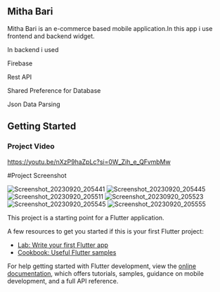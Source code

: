 <h2>Mitha Bari</h2>

<P>Mitha Bari is an e-commerce based mobile application.In this app i use frontend and backend widget.</P>
<P>In backend i used </P>
<p>Firebase</p>
<p>Rest API</p>
<P>Shared Preference for Database</P>
<p>Json Data Parsing</p>

## Getting Started

<h3>Project Video </h3>

https://youtu.be/nXzP9haZpLc?si=0W_Zih_e_QFvmbMw

#Project Screenshot

![Screenshot_20230920_205441](https://github.com/riadrayhan/Misti_Bari/assets/44746454/77cbbcbd-eeaa-4863-99e9-20e4e10d3610)
![Screenshot_20230920_205445](https://github.com/riadrayhan/Misti_Bari/assets/44746454/83dc6337-e282-4d96-9f95-517b8e1a6975)
![Screenshot_20230920_205511](https://github.com/riadrayhan/Misti_Bari/assets/44746454/36f14fd0-b41a-42ad-a7c5-483391ffd974)
![Screenshot_20230920_205523](https://github.com/riadrayhan/Misti_Bari/assets/44746454/518c2ad0-8089-46fd-8815-44047ef26977)
![Screenshot_20230920_205545](https://github.com/riadrayhan/Misti_Bari/assets/44746454/c2cf7397-6651-4c22-989a-e63d7bc1f47e)
![Screenshot_20230920_205555](https://github.com/riadrayhan/Misti_Bari/assets/44746454/cf25befa-8a50-4971-ba74-6f7358f928aa)









This project is a starting point for a Flutter application.

A few resources to get you started if this is your first Flutter project:

- [Lab: Write your first Flutter app](https://docs.flutter.dev/get-started/codelab)
- [Cookbook: Useful Flutter samples](https://docs.flutter.dev/cookbook)

For help getting started with Flutter development, view the
[online documentation](https://docs.flutter.dev/), which offers tutorials,
samples, guidance on mobile development, and a full API reference.
